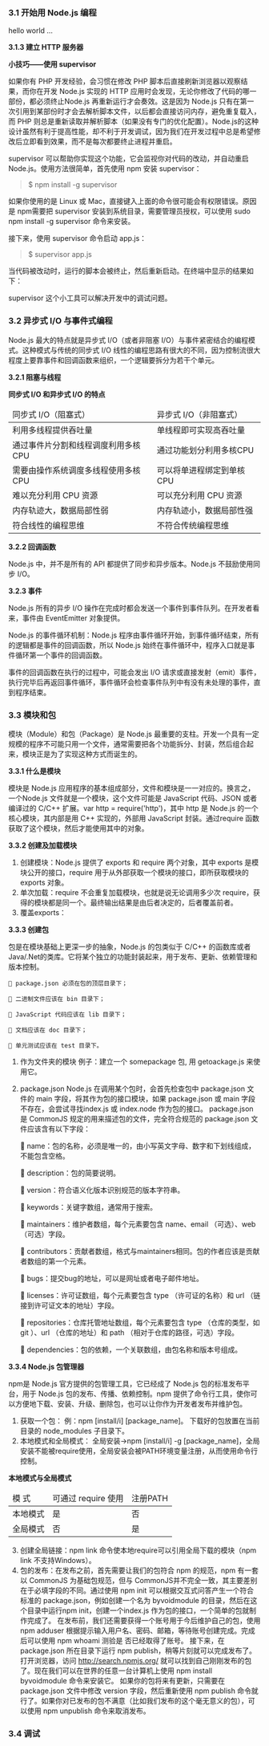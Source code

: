 <h3>3.1 开始用 Node.js 编程</h3>

hello world ...


<b>3.1.3 建立 HTTP 服务器</b>

<b>小技巧——使用 supervisor</b>

如果你有 PHP 开发经验，会习惯在修改 PHP 脚本后直接刷新浏览器以观察结果，而你在开发 Node.js 实现的 HTTP 应用时会发现，无论你修改了代码的哪一部份，都必须终止Node.js 再重新运行才会奏效。这是因为 Node.js 只有在第一次引用到某部份时才会去解析脚本文件，以后都会直接访问内存，避免重复载入，而 PHP 则总是重新读取并解析脚本（如果没有专门的优化配置）。Node.js的这种设计虽然有利于提高性能，却不利于开发调试，因为我们在开发过程中总是希望修改后立即看到效果，而不是每次都要终止进程并重启。

supervisor 可以帮助你实现这个功能，它会监视你对代码的改动，并自动重启 Node.js。使用方法很简单，首先使用 npm 安装 supervisor：

>$ npm install -g supervisor

如果你使用的是 Linux 或 Mac，直接键入上面的命令很可能会有权限错误。原因是 npm需要把 supervisor 安装到系统目录，需要管理员授权，可以使用 sudo npm install -g supervisor 命令来安装。

接下来，使用 supervisor 命令启动 app.js：

>$ supervisor app.js

当代码被改动时，运行的脚本会被终止，然后重新启动。在终端中显示的结果如下：

supervisor 这个小工具可以解决开发中的调试问题。


<h3>3.2 异步式 I/O 与事件式编程</h3>

Node.js 最大的特点就是异步式 I/O（或者非阻塞 I/O）与事件紧密结合的编程模式。这种模式与传统的同步式 I/O 线性的编程思路有很大的不同，因为控制流很大程度上要靠事件和回调函数来组织，一个逻辑要拆分为若干个单元。

<b>3.2.1 阻塞与线程</b>

<b>同步式 I/O 和异步式 I/O 的特点</b>

<table>
    <thead>
    <tr>
        <td>同步式 I/O（阻塞式）</td>
        <td>异步式 I/O（非阻塞式）</td>
    </tr>
    </thead>
    <tbody>
    <tr>
    	<td>利用多线程提供吞吐量</td>
    	<td>单线程即可实现高吞吐量</td>
	</tr>
	<tr>
		<td>通过事件片分割和线程调度利用多核CPU</td>
		<td>通过功能划分利用多核CPU</td>
	</tr>
	<tr>
		<td>需要由操作系统调度多线程使用多核 CPU</td>
		<td>可以将单进程绑定到单核 CPU</td>
	</tr>
	<tr>
		<td>难以充分利用 CPU 资源</td>
		<td>可以充分利用 CPU 资源</td>
	</tr>
	<tr>
		<td>内存轨迹大，数据局部性弱</td>
		<td>内存轨迹小，数据局部性强</td>
	</tr>
	<tr>
		<td>符合线性的编程思维</td>
		<td>不符合传统编程思维</td>
	</tr>
	</tbody>
</table>

<b>3.2.2 回调函数</b>

Node.js 中，并不是所有的 API 都提供了同步和异步版本。Node.js 不鼓励使用同步 I/O。

<b>3.2.3 事件</b>

Node.js 所有的异步 I/O 操作在完成时都会发送一个事件到事件队列。在开发者看来，事件由 EventEmitter 对象提供。

Node.js 的事件循环机制：Node.js 程序由事件循环开始，到事件循环结束，所有的逻辑都是事件的回调函数，所以 Node.js 始终在事件循环中，程序入口就是事件循环第一个事件的回调函数。

事件的回调函数在执行的过程中，可能会发出 I/O 请求或直接发射（emit）事件，执行完毕后再返回事件循环，事件循环会检查事件队列中有没有未处理的事件，直到程序结束。


<h3>3.3 模块和包</h3>

模块（Module）和包（Package）是 Node.js 最重要的支柱。开发一个具有一定规模的程序不可能只用一个文件，通常需要把各个功能拆分、封装，然后组合起来，模块正是为了实现这种方式而诞生的。

<b>3.3.1 什么是模块</b>

模块是 Node.js 应用程序的基本组成部分，文件和模块是一一对应的。换言之，一个Node.js 文件就是一个模块，这个文件可能是 JavaScript 代码、JSON 或者编译过的 C/C++ 扩展。var http = require('http')，其中 http 是 Node.js 的一个核心模块，其内部是用 C++ 实现的，外部用 JavaScript 封装。通过require 函数获取了这个模块，然后才能使用其中的对象。

<b>3.3.2 创建及加载模块</b>

1. 创建模块：Node.js 提供了 exports 和 require 两个对象，其中 exports 是模块公开的接口，require 用于从外部获取一个模块的接口，即所获取模块的 exports 对象。
2. 单次加载：require 不会重复加载模块，也就是说无论调用多少次 require，获得的模块都是同一个。最终输出结果是由后者决定的，后者覆盖前者。
3. 覆盖exports：

<b>3.3.3 创建包</b>

包是在模块基础上更深一步的抽象，Node.js 的包类似于 C/C++ 的函数库或者 Java/.Net的类库。它将某个独立的功能封装起来，用于发布、更新、依赖管理和版本控制。

	 package.json 必须在包的顶层目录下；

	 二进制文件应该在 bin 目录下；

	 JavaScript 代码应该在 lib 目录下；

	 文档应该在 doc 目录下；

	 单元测试应该在 test 目录下。

1. 作为文件夹的模块 例子：建立一个 somepackage 包, 用 getoackage.js 来使用它。
2. package.json Node.js 在调用某个包时，会首先检查包中 package.json 文件的 main 字段，将其作为包的接口模块，如果 package.json 或 main 字段不存在，会尝试寻找index.js 或 index.node 作为包的接口。
package.json 是 CommonJS 规定的用来描述包的文件，完全符合规范的 package.json 文件应该含有以下字段：

	 name：包的名称，必须是唯一的，由小写英文字母、数字和下划线组成，不能包含空格。

	 description：包的简要说明。

	 version：符合语义化版本识别规范的版本字符串。

	 keywords：关键字数组，通常用于搜索。

	 maintainers：维护者数组，每个元素要包含 name、email （可选）、web （可选）字段。

	 contributors：贡献者数组，格式与maintainers相同。包的作者应该是贡献者数组的第一个元素。

	 bugs：提交bug的地址，可以是网址或者电子邮件地址。

	 licenses：许可证数组，每个元素要包含 type （许可证的名称）和 url （链接到许可证文本的地址）字段。

	 repositories：仓库托管地址数组，每个元素要包含 type （仓库的类型，如 git ）、url （仓库的地址）和 path （相对于仓库的路径，可选）字段。

	 dependencies：包的依赖，一个关联数组，由包名称和版本号组成。 

<b>3.3.4 Node.js 包管理器</b>

npm是 Node.js 官方提供的包管理工具，它已经成了 Node.js 包的标准发布平台，用于 Node.js 包的发布、传播、依赖控制。npm 提供了命令行工具，使你可以方便地下载、安装、升级、删除包，也可以让你作为开发者发布并维护包。

1. 获取一个包： 例：npm [install/i] [package_name]。 下载好的包放置在当前目录的 node_modules 子目录下。
2. 本地模式和全局模式： 全局安装->npm [install/i] -g [package_name]，全局安装不能被require使用，全局安装会被PATH环境变量注册，从而使用命令行控制。

<b>本地模式与全局模式</b>

<table>
    <thead>
	    <tr>
	        <td>模 式</td>
	        <td>可通过 require 使用</td>
	        <td>注册PATH</td>
	    </tr>
    </thead>
    <tbody>
	    <tr>
	    	<td>本地模式</td>
	    	<td>是</td>
	    	<td>否</td>
		</tr>
		<tr>
	    	<td>全局模式</td>
	    	<td>否</td>
	    	<td>是</td>
		</tr>
	</tbody>
</table>

3. 创建全局链接：npm link 命令使本地require可以引用全局下载的模块（npm link 不支持Windows）。
4. 包的发布：在发布之前，首先需要让我们的包符合 npm 的规范，npm 有一套以 CommonJS 为基础包规范，但与 CommonJS并不完全一致，其主要差别在于必填字段的不同。通过使用 npm init 可以根据交互式问答产生一个符合标准的 package.json，例如创建一个名为 byvoidmodule 的目录，然后在这个目录中运行npm init，创建一个index.js 作为包的接口，一个简单的包就制作完成了。
在发布前，我们还需要获得一个账号用于今后维护自己的包，使用 npm adduser 根据提示输入用户名、密码、邮箱，等待账号创建完成。完成后可以使用 npm whoami 测验是	否已经取得了账号。
接下来，在 package.json 所在目录下运行 npm publish，稍等片刻就可以完成发布了。
打开浏览器，访问 http://search.npmjs.org/ 就可以找到自己刚刚发布的包了。现在我们可以在世界的任意一台计算机上使用 npm install byvoidmodule 命令来安装它。
如果你的包将来有更新，只需要在 package.json 文件中修改 version 字段，然后重新使用 npm publish 命令就行了。如果你对已发布的包不满意（比如我们发布的这个毫无意义的包），可以使用 npm unpublish 命令来取消发布。


<h3>3.4 调试</h3>